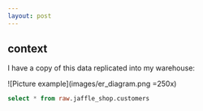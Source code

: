 ```yaml
---
layout: post
---
```

## context

I have a copy of this data replicated into my warehouse:

![Picture example](images/er_diagram.png =250x)

```sql
select * from raw.jaffle_shop.customers
```

